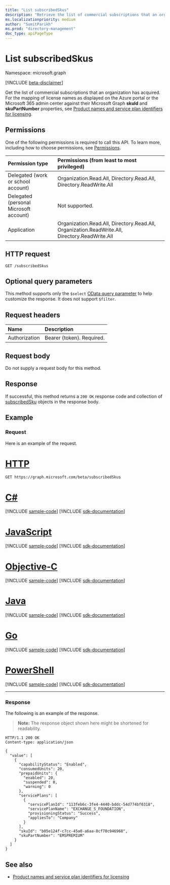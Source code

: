 ```yaml
---
title: "List subscribedSkus"
description: "Retrieve the list of commercial subscriptions that an organization has acquired."
ms.localizationpriority: medium
author: "SumitParikh"
ms.prod: "directory-management"
doc_type: apiPageType
---
```


# List subscribedSkus

Namespace: microsoft.graph

[!INCLUDE [beta-disclaimer](../../includes/beta-disclaimer.md)]

Get the list of commercial subscriptions that an organization has acquired. For the mapping of license names as displayed on the Azure portal or the Microsoft 365 admin center against their Microsoft Graph **skuId** and **skuPartNumber** properties, see [Product names and service plan identifiers for licensing](/azure/active-directory/enterprise-users/licensing-service-plan-reference).

## Permissions
One of the following permissions is required to call this API. To learn more, including how to choose permissions, see [Permissions](/graph/permissions-reference).


|Permission type      | Permissions (from least to most privileged)              |
|:--------------------|:---------------------------------------------------------|
|Delegated (work or school account) | Organization.Read.All, Directory.Read.All, Directory.ReadWrite.All    |
|Delegated (personal Microsoft account) | Not supported.    |
|Application | Organization.Read.All, Directory.Read.All, Organization.ReadWrite.All, Directory.ReadWrite.All |

## HTTP request
<!-- { "blockType": "ignored" } -->
```http
GET /subscribedSkus
```
## Optional query parameters

This method supports only the `$select` [OData query parameter](/graph//query-parameters) to help customize the response. It does not support `$filter`.

## Request headers

| Name       | Description|
|:-----------|:----------|
| Authorization  | Bearer {token}. Required. |

## Request body
Do not supply a request body for this method.

## Response

If successful, this method returns a `200 OK` response code and collection of [subscribedSku](../resources/subscribedsku.md) objects in the response body.
## Example
### Request
Here is an example of the request.

# [HTTP](#tab/http)
<!-- {
  "blockType": "request",
  "name": "get_subscribedskus"
}-->
```msgraph-interactive
GET https://graph.microsoft.com/beta/subscribedSkus
```
# [C#](#tab/csharp)
[!INCLUDE [sample-code](../includes/snippets/csharp/get-subscribedskus-csharp-snippets.md)]
[!INCLUDE [sdk-documentation](../includes/snippets/snippets-sdk-documentation-link.md)]

# [JavaScript](#tab/javascript)
[!INCLUDE [sample-code](../includes/snippets/javascript/get-subscribedskus-javascript-snippets.md)]
[!INCLUDE [sdk-documentation](../includes/snippets/snippets-sdk-documentation-link.md)]

# [Objective-C](#tab/objc)
[!INCLUDE [sample-code](../includes/snippets/objc/get-subscribedskus-objc-snippets.md)]
[!INCLUDE [sdk-documentation](../includes/snippets/snippets-sdk-documentation-link.md)]

# [Java](#tab/java)
[!INCLUDE [sample-code](../includes/snippets/java/get-subscribedskus-java-snippets.md)]
[!INCLUDE [sdk-documentation](../includes/snippets/snippets-sdk-documentation-link.md)]

# [Go](#tab/go)
[!INCLUDE [sample-code](../includes/snippets/go/get-subscribedskus-go-snippets.md)]
[!INCLUDE [sdk-documentation](../includes/snippets/snippets-sdk-documentation-link.md)]

# [PowerShell](#tab/powershell)
[!INCLUDE [sample-code](../includes/snippets/powershell/get-subscribedskus-powershell-snippets.md)]
[!INCLUDE [sdk-documentation](../includes/snippets/snippets-sdk-documentation-link.md)]

---

### Response
The following is an example of the response. 
>**Note:** The response object shown here might be shortened for readability.
<!-- {
  "blockType": "response",
  "truncated": true,
  "@odata.type": "microsoft.graph.subscribedSku",
  "isCollection": true
} -->
```http
HTTP/1.1 200 OK
Content-type: application/json

{
  "value": [
    {
      "capabilityStatus": "Enabled",
      "consumedUnits": 20,
      "prepaidUnits": {
        "enabled": 20,
        "suspended": 0,
        "warning": 0
      },
      "servicePlans": [
        {
          "servicePlanId": "113feb6c-3fe4-4440-bddc-54d774bf0318",
          "servicePlanName": "EXCHANGE_S_FOUNDATION",
          "provisioningStatus": "Success",
          "appliesTo": "Company"
        }
      ],
      "skuId": "b05e124f-c7cc-45a0-a6aa-8cf78c946968",
      "skuPartNumber": "EMSPREMIUM"
    }
  ]
}
```

## See also

+ [Product names and service plan identifiers for licensing](/azure/active-directory/enterprise-users/licensing-service-plan-reference)

<!-- uuid: 8fcb5dbc-d5aa-4681-8e31-b001d5168d79
2015-10-25 14:57:30 UTC -->
<!--
{
  "type": "#page.annotation",
  "description": "List subscribedSkus",
  "keywords": "",
  "section": "documentation",
  "tocPath": "",
  "suppressions": [
  ]
}
-->


